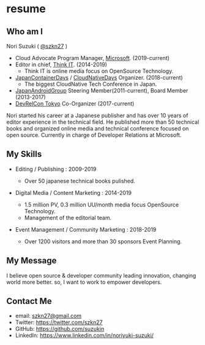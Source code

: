 # resume

## Who am I

Nori Suzuki ( [@szkn27](https://twitter.com/szkn27) )

- Cloud Advocate Program Manager, [Microsoft](https://developer.microsoft.com/en-us/advocates/index.html). (2019-current)
- Editor in chief, [Think IT](https://thinkit.co.jp/). (2014-2019)
  - Think IT is online media focus on OpenSource Technology.
- [JapanContainerDays](https://containerdays.jp/) / [CloudNativeDays](https://cloudnativedays.jp/) Organizer. (2018-current)
  - The biggest CloudNative Tech Conference in Japan. 
- [JapanAndroidGroup](https://www.android-group.jp/) Steering Member(2011-current), Board Member (2013-2017)
- [DevRelCon Tokyo](https://tokyo-2019.devrel.net/) Co-Organizer (2017-current)

Nori started his career at a Japanese publisher and has over 10 years of editor experience in the technical field. He published more than 50 technical books and organized online media and technical conference focused on open source. Currently in charge of Developer Relations at Microsoft. 

## My Skills

- Editing / Publishing : 2009-2019
  - Over 50 japanese technical books pulished.

- Digital Media / Content Marketing : 2014-2019
  - 1.5 million PV, 0.3 million UU/month media focus OpenSource Technology.
  - Management of the editorial team.

- Event Management / Community Marketing : 2018-2019
  - Over 1200 visitors and more than 30 sponsors Event Planning.

## My Message

I believe open source & developer community leading innovation, changing world more better. so, I want to work to empower developers.

## Contact Me
- email: szkn27@gmail.com
- Twitter: https://twitter.com/szkn27
- GitHub: https://github.com/suzukin
- LinkedIn: https://www.linkedin.com/in/noriyuki-suzuki/


